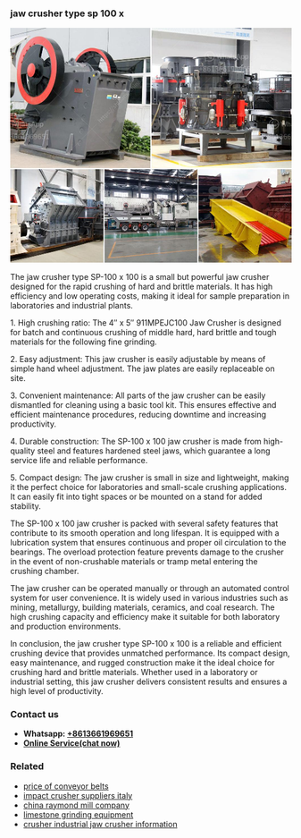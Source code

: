 <h3>jaw crusher type sp 100 x</h3><img src='1706753783.jpg' alt=''><p>The jaw crusher type SP-100 x 100 is a small but powerful jaw crusher designed for the rapid crushing of hard and brittle materials. It has high efficiency and low operating costs, making it ideal for sample preparation in laboratories and industrial plants.</p><p>1. High crushing ratio: The 4″ x 5″ 911MPEJC100 Jaw Crusher is designed for batch and continuous crushing of middle hard, hard brittle and tough materials for the following fine grinding.</p><p>2. Easy adjustment: This jaw crusher is easily adjustable by means of simple hand wheel adjustment. The jaw plates are easily replaceable on site.</p><p>3. Convenient maintenance: All parts of the jaw crusher can be easily dismantled for cleaning using a basic tool kit. This ensures effective and efficient maintenance procedures, reducing downtime and increasing productivity.</p><p>4. Durable construction: The SP-100 x 100 jaw crusher is made from high-quality steel and features hardened steel jaws, which guarantee a long service life and reliable performance.</p><p>5. Compact design: The jaw crusher is small in size and lightweight, making it the perfect choice for laboratories and small-scale crushing applications. It can easily fit into tight spaces or be mounted on a stand for added stability.</p><p>The SP-100 x 100 jaw crusher is packed with several safety features that contribute to its smooth operation and long lifespan. It is equipped with a lubrication system that ensures continuous and proper oil circulation to the bearings. The overload protection feature prevents damage to the crusher in the event of non-crushable materials or tramp metal entering the crushing chamber.</p><p>The jaw crusher can be operated manually or through an automated control system for user convenience. It is widely used in various industries such as mining, metallurgy, building materials, ceramics, and coal research. The high crushing capacity and efficiency make it suitable for both laboratory and production environments.</p><p>In conclusion, the jaw crusher type SP-100 x 100 is a reliable and efficient crushing device that provides unmatched performance. Its compact design, easy maintenance, and rugged construction make it the ideal choice for crushing hard and brittle materials. Whether used in a laboratory or industrial setting, this jaw crusher delivers consistent results and ensures a high level of productivity.</p><h3>Contact us</h3><ul><li><strong>Whatsapp:&nbsp;<a href="https://wa.me/8613661969651">+8613661969651</a></strong></li><li><a href="https://swt.shibang-china.com/?git&amp;zhl&amp;jaw crusher type sp 100 x"><strong>Online Service(chat now)</strong></a></li></ul><h3>Related</h3><ul><li><a href='price of conveyor belts.md'>price of conveyor belts</a></li><li><a href='impact crusher suppliers italy.md'>impact crusher suppliers italy</a></li><li><a href='china raymond mill company.md'>china raymond mill company</a></li><li><a href='limestone grinding equipment.md'>limestone grinding equipment</a></li><li><a href='crusher industrial jaw crusher information.md'>crusher industrial jaw crusher information</a></li></ul>